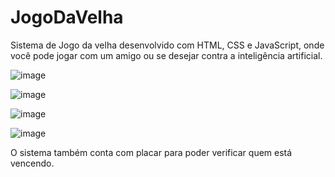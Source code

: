 # JogoDaVelha

Sistema de Jogo da velha desenvolvido com HTML, CSS e JavaScript, onde você pode jogar com um amigo ou se desejar contra a inteligência artificial.

![image](https://github.com/lucsvvieira/JogoDaVelha/assets/91137463/41f484a4-2c04-4bd8-93db-903f4bb67b30)

![image](https://github.com/lucsvvieira/JogoDaVelha/assets/91137463/eaa57cf5-3f65-460e-b338-7f4460451c56)

![image](https://github.com/lucsvvieira/JogoDaVelha/assets/91137463/4f3b7061-5ca0-4a78-9201-1326afa6007b)

![image](https://github.com/lucsvvieira/JogoDaVelha/assets/91137463/f7c60b4c-c39c-4750-8814-e31ec0443f1d)

O sistema também conta com placar para poder verificar quem está vencendo.
